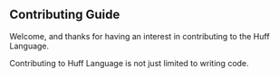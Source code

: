 ## Contributing Guide

Welcome, and thanks for having an interest in contributing to the Huff Language.

Contributing to Huff Language is not just limited to writing code. 